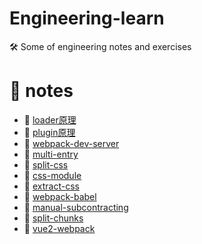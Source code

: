 <!--
 * @Author: luoxi
 * @LastEditTime: 2022-05-14 23:50:26
 * @LastEditors: your name
 * @Description: 
-->
# Engineering-learn
 🛠️ Some of engineering notes and exercises 

# 📘 notes

- 📖 [loader原理](./notes/loader.md)  
- 📖 [plugin原理](./notes/plugin.md)  
- 📖 [webpack-dev-server](./dev-server/README.md)  
- 📖 [multi-entry](./multi-entry/webpack.config.js)  
- 📖 [split-css](./split-css/webpack.config.js)  
- 📖 [css-module](./css-module/webpack.config.js)  
- 📖 [extract-css](./extract-css/webpack.config.js)  
- 📖 [webpack-babel](./webpack-babel/webpack.config.js)  
- 📖 [manual-subcontracting](./manual-subcontracting/README.md)  
- 📖 [split-chunks](./split-chunks/webpack.config.js)  
- 📖 [vue2-webpack](./vue2-webpack/webpack.config.js)  
